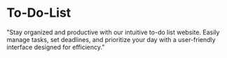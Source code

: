 # To-Do-List
"Stay organized and productive with our intuitive to-do list website. Easily manage tasks, set deadlines, and prioritize your day with a user-friendly interface designed for efficiency."
